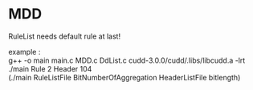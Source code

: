 # MDD

RuleList needs default rule at last!

example :     
g++ -o main main.c MDD.c DdList.c cudd-3.0.0/cudd/.libs/libcudd.a -lrt 
./main Rule 2 Header 104     
(./main RuleListFile BitNumberOfAggregation HeaderListFile bitlength)
